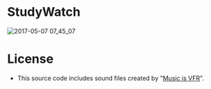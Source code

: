 # StudyWatch

![2017-05-07 07_45_07](https://cloud.githubusercontent.com/assets/33768/25776439/24e90d8e-32f9-11e7-8bfa-d38874b0b9b0.gif)

# License

* This source code includes sound files created by "[Music is VFR](http://musicisvfr.com)".